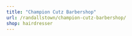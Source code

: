 ```yaml
---
title: "Champion Cutz Barbershop"
url: /randallstown/champion-cutz-barbershop/
shop: hairdresser
---
```

